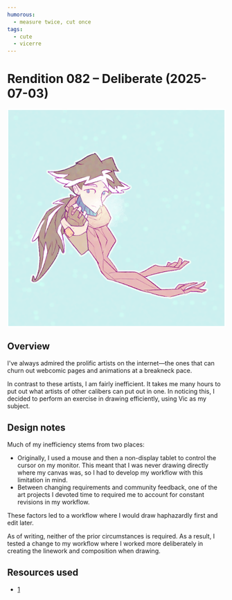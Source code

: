 ```yaml
---
humorous:
  - measure twice, cut once
tags:
  - cute
  - vicerre
---
```


# Rendition 082 – Deliberate (2025-07-03)

<img src="assets/2025-07-03_image-323.png">

## Overview

I've always admired the prolific artists on the internet—the ones that can churn out webcomic pages and animations at a breakneck pace.

In contrast to these artists, I am fairly inefficient. It takes me many hours to put out what artists of other calibers can put out in one. In noticing this, I decided to perform an exercise in drawing efficiently, using Vic as my subject.

## Design notes

Much of my inefficiency stems from two places:

- Originally, I used a mouse and then a non-display tablet to control the cursor on my monitor. This meant that I was never drawing directly where my canvas was, so I had to develop my workflow with this limitation in mind.
- Between changing requirements and community feedback, one of the art projects I devoted time to required me to account for constant revisions in my workflow.

These factors led to a workflow where I would draw haphazardly first and edit later.

As of writing, neither of the prior circumstances is required. As a result, I tested a change to my workflow where I worked more deliberately in creating the linework and composition when drawing.

## Resources used

- [1](assets/2024-08-05_image-315.png)
